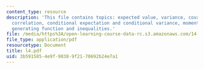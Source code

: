 ```yaml
---
content_type: resource
description: 'This file contains topics: expected value, variance, covariance and
  correlation, conditional expectation and conditional variance, moments and moment
  generating function and inequalities.'
file: /media/https%3A/open-learning-course-data-rc.s3.amazonaws.com/14-30-introduction-to-statistical-method-in-economics-spring-2006/3b5915854e9f98389f2170692b24e7a1_l4.pdf
file_type: application/pdf
resourcetype: Document
title: l4.pdf
uid: 3b591585-4e9f-9838-9f21-70692b24e7a1
---
```


